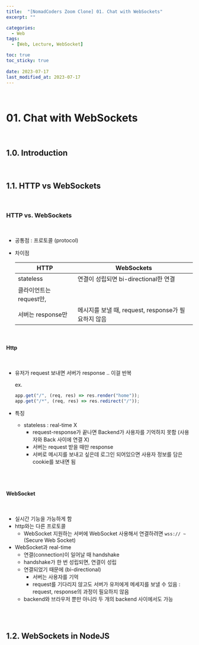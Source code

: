 ```yaml
---
title:  "[NomadCoders Zoom Clone] 01. Chat with WebSockets"
excerpt: ""

categories:
  - Web
tags:
  - [Web, Lecture, WebSocket]

toc: true
toc_sticky: true
 
date: 2023-07-17
last_modified_at: 2023-07-17
---
```


<br>

# **01. Chat with WebSockets**

<br>

## **1.0. Introduction**

<br>

## **1.1. HTTP vs WebSockets**

<br>

### **HTTP vs. WebSockets**

<br>

- 공통점 : 프로토콜 (protocol)
- 차이점
    
    
    | HTTP | WebSockets |
    | --- | --- |
    | stateless | 연결이 성립되면 bi-directional한 연결 |
    | 클라이언트는 request만,
    서버는 response만 | 메시지를 보낼 때, request, response가 필요하지 않음 |

<br>

#### **Http**

<br>

- 유저가 request 보내면 서버가 response .. 이걸 반복
    
    ex.
    
    ```jsx
    app.get("/", (req, res) => res.render("home"));
    app.get("/*", (req, res) => res.redirect("/"));
    ```
    
- 특징
    - stateless : real-time X
        - request-response가 끝나면 Backend가 사용자를 기억하지 못함 (사용자와 Back 사이에 연결 X)
        - 서버는 request 받을 때만 response
        - 서버로 메시지를 보내고 싶은데 로그인 되어있으면 사용자 정보를 담은 cookie를 보내면 됨

<br>
<br>

#### **WebSocket**

<br>

- 실시간 기능을 가능하게 함
- http와는 다른 프로토콜
    - WebSocket 지원하는 서버에 WebSocket 사용해서 연결하려면 `wss:// ~` (Secure Web Socket)
- WebSocket과 real-time
    - 연결(connection)이 일어날 때 handshake
    - handshake가 한 번 성립되면, 연결이 성립
    - 연결되었기 때문에 (bi-directional)
        - 서버는 사용자를 기억
        - request를 기다리지 않고도 서버가 유저에게 메세지를 보낼 수 있음 : request, response의 과정이 필요하지 않음
    - backend와 브라우저 뿐만 아니라 두 개의 backend 사이에서도 가능

<br>
<br>

## **1.2. WebSockets in NodeJS**

<br>
<br>